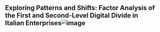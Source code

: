 ## Exploring Patterns and Shifts: Factor Analysis of the First and Second-Level Digital Divide in Italian Enterprises![image](https://github.com/luchocastillo84/Factor_Analysis_Digital_Divide/assets/65243923/47536ee5-7a86-4b69-96c4-cc73248d28dd)
